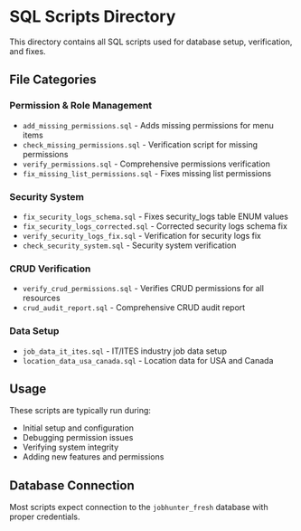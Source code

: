 # SQL Scripts Directory

This directory contains all SQL scripts used for database setup, verification, and fixes.

## File Categories

### Permission & Role Management
- `add_missing_permissions.sql` - Adds missing permissions for menu items
- `check_missing_permissions.sql` - Verification script for missing permissions
- `verify_permissions.sql` - Comprehensive permissions verification
- `fix_missing_list_permissions.sql` - Fixes missing list permissions

### Security System
- `fix_security_logs_schema.sql` - Fixes security_logs table ENUM values
- `fix_security_logs_corrected.sql` - Corrected security logs schema fix
- `verify_security_logs_fix.sql` - Verification for security logs fix
- `check_security_system.sql` - Security system verification

### CRUD Verification
- `verify_crud_permissions.sql` - Verifies CRUD permissions for all resources
- `crud_audit_report.sql` - Comprehensive CRUD audit report

### Data Setup
- `job_data_it_ites.sql` - IT/ITES industry job data setup
- `location_data_usa_canada.sql` - Location data for USA and Canada

## Usage

These scripts are typically run during:
- Initial setup and configuration
- Debugging permission issues
- Verifying system integrity
- Adding new features and permissions

## Database Connection

Most scripts expect connection to the `jobhunter_fresh` database with proper credentials.